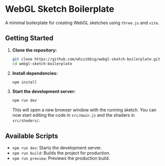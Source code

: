 # WebGL Sketch Boilerplate

A minimal boilerplate for creating WebGL sketches using `three.js` and `vite`.

## Getting Started

1.  **Clone the repository:**

    ```bash
    git clone https://github.com/whizzbbig/webgl-sketch-boilerplate.git
    cd webgl-sketch-boilerplate
    ```

2.  **Install dependencies:**

    ```bash
    npm install
    ```

3.  **Start the development server:**

    ```bash
    npm run dev
    ```

    This will open a new browser window with the running sketch. You can now start editing the code in `src/main.js` and the shaders in `src/shaders/`.

## Available Scripts

*   `npm run dev`: Starts the development server.
*   `npm run build`: Builds the project for production.
*   `npm run preview`: Previews the production build.
